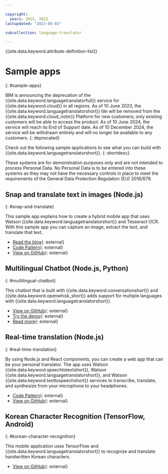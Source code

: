 ```yaml
---

copyright:
  years: 2015, 2023
lastupdated: "2023-05-03"

subcollection: language-translator

---
```


{{site.data.keyword.attribute-definition-list}}

# Sample apps
{: #sample-apps}

IBM is announcing the deprecation of the {{site.data.keyword.languagetranslatorfull}} service for {{site.data.keyword.cloud}} in all regions. As of 10 June 2023, the {{site.data.keyword.languagetranslatorshort}} tile will be removed from the {{site.data.keyword.cloud_notm}} Platform for new customers; only existing customers will be able to access the product. As of 10 June 2024, the service will reach its End of Support date. As of 10 December 2024, the service will be withdrawn entirely and will no longer be available to any customers.
{: deprecated}

Check out the following sample applications to see what you can build with {{site.data.keyword.languagetranslatorshort}}.
{: shortdesc}

These systems are for demonstration purposes only and are not intended to process Personal Data. No Personal Data is to be entered into these systems as they may not have the necessary controls in place to meet the requirements of the General Data Protection Regulation (EU) 2016/679.

## Snap and translate text in images (Node.js)
{: #snap-and-translate}

This sample app explains how to create a hybrid mobile app that uses Watson {{site.data.keyword.languagetranslatorshort}} and Tesseract OCR. With this sample app you can capture an image, extract the text, and translate that text.

- [Read the blog](https://developer.ibm.com/announcements/snap-translate-using-tesseract-ocr-watson-language-translator/){: external}
- [Code Pattern](https://developer.ibm.com/patterns/snap-translate-using-tesseract-ocr-watson-language-translator/){: external}
- [View on GitHub](https://github.com/IBM/snap-and-translate){: external}

## Multilingual Chatbot (Node.js, Python)
{: #multilingual-chatbot}

This chatbot that is built with {{site.data.keyword.conversationshort}} and {{site.data.keyword.openwhisk_short}} adds support for multiple languages with {{site.data.keyword.languagetranslatorshort}}.

- [View on GitHub](https://github.com/with-watson/multilingual-chatbot){: external}
- [Try the demo](https://multilingual-chatbot.mybluemix.net/){: external}
- [Read more](https://medium.com/ibm-watson/build-multilingual-chatbots-with-watson-language-translator-watson-assistant-8c38247e8af1){: external}

## Real-time translation (Node.js)
{: #real-time-translation}

By using Node.js and React components, you can create a web app that can be your personal translator. The app uses Watson {{site.data.keyword.speechtotextshort}}, Watson {{site.data.keyword.languagetranslatorshort}}, and Watson {{site.data.keyword.texttospeechshort}} services to transcribe, translate, and synthesize from your microphone to your headphones.

- [Code Pattern](https://developer.ibm.com/components/watson-apis/patterns/build-a-real-time-translation-service-with-watson-api-kit){: external}
- [View on GitHub](https://github.com/ibm/watson-speech-translator){: external}

## Korean Character Recognition (TensorFlow, Android)
{: #korean-character-recognition}

This mobile application uses TensorFlow and {{site.data.keyword.languagetranslatorshort}} to recognize and translate handwritten Korean characters.

- [View on GitHub](https://github.com/IBM/tensorflow-hangul-recognition){: external}

